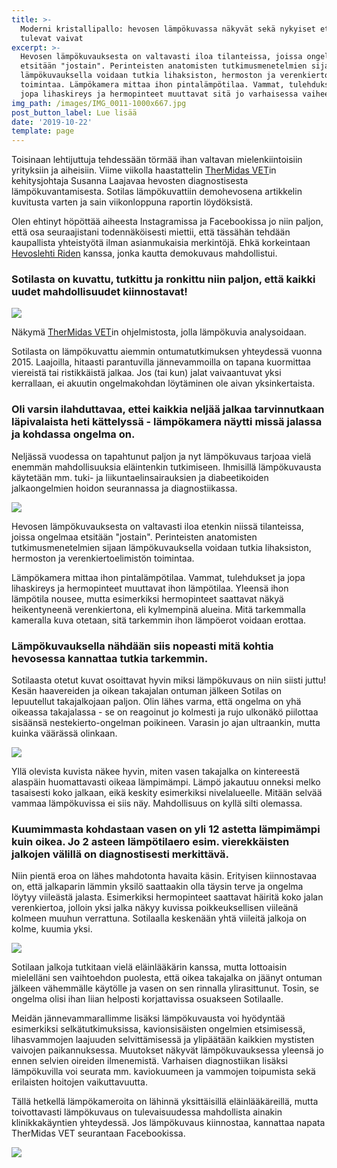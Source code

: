 ```yaml
---
title: >-
  Moderni kristallipallo: hevosen lämpökuvassa näkyvät sekä nykyiset että
  tulevat vaivat
excerpt: >-
  Hevosen lämpökuvauksesta on valtavasti iloa tilanteissa, joissa ongelmaa
  etsitään "jostain". Perinteisten anatomisten tutkimusmenetelmien sijaan
  lämpökuvauksella voidaan tutkia lihaksiston, hermoston ja verenkiertoelimistön
  toimintaa. Lämpökamera mittaa ihon pintalämpötilaa. Vammat, tulehdukset ja
  jopa lihaskireys ja hermopinteet muuttavat sitä jo varhaisessa vaiheessa.
img_path: /images/IMG_0011-1000x667.jpg
post_button_label: Lue lisää
date: '2019-10-22'
template: page
---
```


Toisinaan lehtijuttuja tehdessään törmää ihan valtavan mielenkiintoisiin yrityksiin ja aiheisiin. Viime viikolla haastattelin [TherMidas VET](http://thermidasvet.fi/)in kehitysjohtaja Susanna Laajavaa hevosten diagnostisesta lämpökuvantamisesta. Sotilas lämpökuvattiin demohevosena artikkelin kuvitusta varten ja sain viikonloppuna raportin löydöksistä.

Olen ehtinyt höpöttää aiheesta Instagramissa ja Facebookissa jo niin paljon, että osa seuraajistani todennäköisesti miettii, että tässähän tehdään kaupallista yhteistyötä ilman asianmukaisia merkintöjä. Ehkä korkeintaan [Hevoslehti Riden](http://www.123ride.fi) kanssa, jonka kautta demokuvaus mahdollistui.

### Sotilasta on kuvattu, tutkittu ja ronkittu niin paljon, että kaikki uudet mahdollisuudet kiinnostavat!

![](/images/kuva8-1000x536.jpg)

Näkymä [TherMidas VET](http://thermidasvet.fi)in ohjelmistosta, jolla lämpökuvia analysoidaan.

Sotilasta on lämpökuvattu aiemmin ontumatutkimuksen yhteydessä vuonna 2015. Laajoilla, hitaasti parantuvilla jännevammoilla on tapana kuormittaa viereistä tai ristikkäistä jalkaa. Jos (tai kun) jalat vaivaantuvat yksi kerrallaan, ei akuutin ongelmakohdan löytäminen ole aivan yksinkertaista.

### Oli varsin ilahduttavaa, ettei kaikkia neljää jalkaa tarvinnutkaan läpivalaista heti kättelyssä - lämpökamera näytti missä jalassa ja kohdassa ongelma on.

Neljässä vuodessa on tapahtunut paljon ja nyt lämpökuvaus tarjoaa vielä enemmän mahdollisuuksia eläintenkin tutkimiseen. Ihmisillä lämpökuvausta käytetään mm. tuki- ja liikuntaelinsairauksien ja diabeetikoiden jalkaongelmien hoidon seurannassa ja diagnostiikassa.

![](/images/IMG_0011-1000x667.jpg)

Hevosen lämpökuvauksesta on valtavasti iloa etenkin niissä tilanteissa, joissa ongelmaa etsitään "jostain". Perinteisten anatomisten tutkimusmenetelmien sijaan lämpökuvauksella voidaan tutkia lihaksiston, hermoston ja verenkiertoelimistön toimintaa.

Lämpökamera mittaa ihon pintalämpötilaa. Vammat, tulehdukset ja jopa lihaskireys ja hermopinteet muuttavat ihon lämpötilaa. Yleensä ihon lämpötila nousee, mutta esimerkiksi hermopinteet saattavat näkyä heikentyneenä verenkiertona, eli kylmempinä alueina. Mitä tarkemmalla kameralla kuva otetaan, sitä tarkemmin ihon lämpöerot voidaan erottaa.

### Lämpökuvauksella nähdään siis nopeasti mitä kohtia hevosessa kannattaa tutkia tarkemmin.

Sotilaasta otetut kuvat osoittavat hyvin miksi lämpökuvaus on niin siisti juttu! Kesän haavereiden ja oikean takajalan ontuman jälkeen Sotilas on lepuutellut takajalkojaan paljon. Olin lähes varma, että ongelma on yhä oikeassa takajalassa - se on reagoinut jo kolmesti ja rujo ulkonäkö piilottaa sisäänsä nestekierto-ongelman poikineen. Varasin jo ajan ultraankin, mutta kuinka väärässä olinkaan.

![](/images/Nimetön-suunn.malli-8-1000x565.png)

Yllä olevista kuvista näkee hyvin, miten vasen takajalka on kintereestä alaspäin huomattavasti oikeaa lämpimämpi. Lämpö jakautuu onneksi melko tasaisesti koko jalkaan, eikä keskity esimerkiksi nivelalueelle. Mitään selvää vammaa lämpökuvissa ei siis näy. Mahdollisuus on kyllä silti olemassa.

### Kuumimmasta kohdastaan vasen on yli 12 astetta lämpimämpi kuin oikea. Jo 2 asteen lämpötilaero esim. vierekkäisten jalkojen välillä on diagnostisesti merkittävä.

Niin pientä eroa on lähes mahdotonta havaita käsin. Erityisen kiinnostavaa on, että jalkaparin lämmin yksilö saattaakin olla täysin terve ja ongelma löytyy viileästä jalasta. Esimerkiksi hermopinteet saattavat häiritä koko jalan verenkiertoa, jolloin yksi jalka näkyy kuvissa poikkeuksellisen viileänä kolmeen muuhun verrattuna. Sotilaalla keskenään yhtä viileitä jalkoja on kolme, kuumia yksi.

![](/images/IMG_0042-1000x667.jpg)

Sotilaan jalkoja tutkitaan vielä eläinlääkärin kanssa, mutta lottoaisin mielelläni sen vaihtoehdon puolesta, että oikea takajalka on jäänyt ontuman jälkeen vähemmälle käytölle ja vasen on sen rinnalla ylirasittunut. Tosin, se ongelma olisi ihan liian helposti korjattavissa osuakseen Sotilaalle.

Meidän jännevammarallimme lisäksi lämpökuvausta voi hyödyntää esimerkiksi selkätutkimuksissa, kavionsisäisten ongelmien etsimisessä, lihasvammojen laajuuden selvittämisessä ja ylipäätään kaikkien mystisten vaivojen paikannuksessa. Muutokset näkyvät lämpökuvauksessa yleensä jo ennen selvien oireiden ilmenemistä. Varhaisen diagnostiikan lisäksi lämpökuvilla voi seurata mm. kaviokuumeen ja vammojen toipumista sekä erilaisten hoitojen vaikuttavuutta.

Tällä hetkellä lämpökameroita on lähinnä yksittäisillä eläinlääkäreillä, mutta toivottavasti lämpökuvaus on tulevaisuudessa mahdollista ainakin klinikkakäyntien yhteydessä. Jos lämpökuvaus kiinnostaa, kannattaa napata TherMidas VET seurantaan Facebookissa.

![](/images/IMG_0032-1000x667.jpg)
